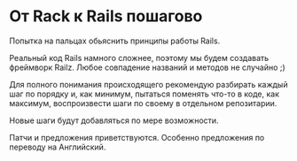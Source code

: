 # От Rack к Rails пошагово

Попытка на пальцах обьяснить принципы работы Rails.

Реальный код Rails намного сложнее, поэтому мы будем создавать фреймворк Railz. Любое совпадение названий и методов не случайно ;)

Для полного понимания происходящего рекомендую разбирать каждый шаг по порядку и, как минимум, пытаться поменять что-то в коде, как максимум, воспроизвести шаги по своему в отдельном репозитарии.

Новые шаги будут добавляться по мере возможности.

Патчи и предложения приветствуются. Особенно предложения по переводу на Английский.
